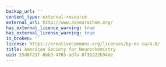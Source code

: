 ```yaml
---
backup_url: ''
content_type: external-resource
external_url: http://www.asneurochem.org/
has_external_licence_warning: true
has_external_license_warning: true
is_broken: ''
license: https://creativecommons.org/licenses/by-nc-sa/4.0/
title: American Society for Neurochemistry
uid: 25d0f21f-6bb9-4765-adfa-0f31222b94de
---
```

